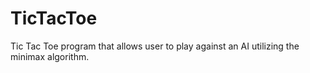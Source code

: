 TicTacToe
=========

Tic Tac Toe program that allows user to play against an AI utilizing the minimax algorithm.
